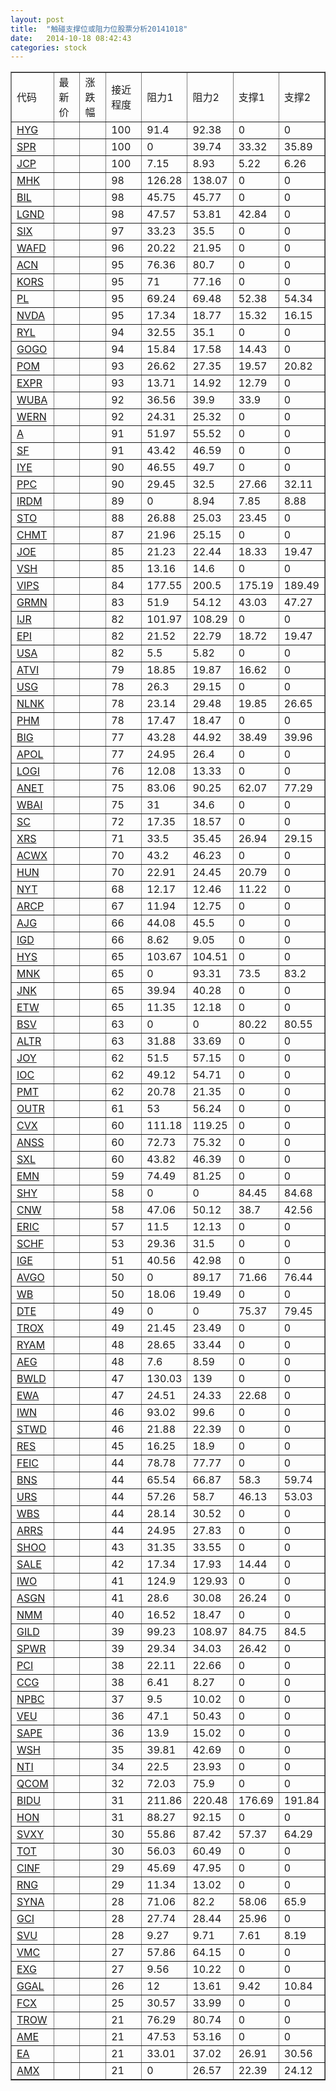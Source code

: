 ```yaml
---
layout: post
title:  "触碰支撑位或阻力位股票分析20141018"
date:   2014-10-18 08:42:43
categories: stock
---
```


<script type="text/javascript">
var stockList = []
stockList.push('gb_hyg');
stockList.push('gb_spr');
stockList.push('gb_jcp');
stockList.push('gb_mhk');
stockList.push('gb_bil');
stockList.push('gb_lgnd');
stockList.push('gb_six');
stockList.push('gb_wafd');
stockList.push('gb_acn');
stockList.push('gb_kors');
stockList.push('gb_pl');
stockList.push('gb_nvda');
stockList.push('gb_ryl');
stockList.push('gb_gogo');
stockList.push('gb_pom');
stockList.push('gb_expr');
stockList.push('gb_wuba');
stockList.push('gb_wern');
stockList.push('gb_a');
stockList.push('gb_sf');
stockList.push('gb_iye');
stockList.push('gb_ppc');
stockList.push('gb_irdm');
stockList.push('gb_sto');
stockList.push('gb_chmt');
stockList.push('gb_joe');
stockList.push('gb_vsh');
stockList.push('gb_vips');
stockList.push('gb_grmn');
stockList.push('gb_ijr');
stockList.push('gb_epi');
stockList.push('gb_usa');
stockList.push('gb_atvi');
stockList.push('gb_usg');
stockList.push('gb_nlnk');
stockList.push('gb_phm');
stockList.push('gb_big');
stockList.push('gb_apol');
stockList.push('gb_logi');
stockList.push('gb_anet');
stockList.push('gb_wbai');
stockList.push('gb_sc');
stockList.push('gb_xrs');
stockList.push('gb_acwx');
stockList.push('gb_hun');
stockList.push('gb_nyt');
stockList.push('gb_arcp');
stockList.push('gb_ajg');
stockList.push('gb_igd');
stockList.push('gb_hys');
stockList.push('gb_mnk');
stockList.push('gb_jnk');
stockList.push('gb_etw');
stockList.push('gb_bsv');
stockList.push('gb_altr');
stockList.push('gb_joy');
stockList.push('gb_ioc');
stockList.push('gb_pmt');
stockList.push('gb_outr');
stockList.push('gb_cvx');
stockList.push('gb_anss');
stockList.push('gb_sxl');
stockList.push('gb_emn');
stockList.push('gb_shy');
stockList.push('gb_cnw');
stockList.push('gb_eric');
stockList.push('gb_schf');
stockList.push('gb_ige');
stockList.push('gb_avgo');
stockList.push('gb_wb');
stockList.push('gb_dte');
stockList.push('gb_trox');
stockList.push('gb_ryam');
stockList.push('gb_aeg');
stockList.push('gb_bwld');
stockList.push('gb_ewa');
stockList.push('gb_iwn');
stockList.push('gb_stwd');
stockList.push('gb_res');
stockList.push('gb_feic');
stockList.push('gb_bns');
stockList.push('gb_urs');
stockList.push('gb_wbs');
stockList.push('gb_arrs');
stockList.push('gb_shoo');
stockList.push('gb_sale');
stockList.push('gb_iwo');
stockList.push('gb_asgn');
stockList.push('gb_nmm');
stockList.push('gb_gild');
stockList.push('gb_spwr');
stockList.push('gb_pci');
stockList.push('gb_ccg');
stockList.push('gb_npbc');
stockList.push('gb_veu');
stockList.push('gb_sape');
stockList.push('gb_wsh');
stockList.push('gb_nti');
stockList.push('gb_qcom');
stockList.push('gb_bidu');
stockList.push('gb_hon');
stockList.push('gb_svxy');
stockList.push('gb_tot');
stockList.push('gb_cinf');
stockList.push('gb_rng');
stockList.push('gb_syna');
stockList.push('gb_gci');
stockList.push('gb_svu');
stockList.push('gb_vmc');
stockList.push('gb_exg');
stockList.push('gb_ggal');
stockList.push('gb_fcx');
stockList.push('gb_trow');
stockList.push('gb_ame');
stockList.push('gb_ea');
stockList.push('gb_amx');
</script>
<table border="1">
 <tr>
 <td>代码</td>
 <td>最新价</td>
 <td>涨跌幅</td>
 <td>接近程度</td>
 <td>阻力1</td>
 <td>阻力2</td>
 <td>支撑1</td>
 <td>支撑2</td>
</tr>
  <tr id="hyg">
  <td><a href="http://stock.finance.sina.com.cn/usstock/quotes/HYG.html" target="_blank">HYG</a></td><td></td><td></td><td>100</td><td>91.4</td><td>92.38</td><td>0</td><td>0</td></tr>
  <tr id="spr">
  <td><a href="http://stock.finance.sina.com.cn/usstock/quotes/SPR.html" target="_blank">SPR</a></td><td></td><td></td><td>100</td><td>0</td><td>39.74</td><td>33.32</td><td>35.89</td></tr>
  <tr id="jcp">
  <td><a href="http://stock.finance.sina.com.cn/usstock/quotes/JCP.html" target="_blank">JCP</a></td><td></td><td></td><td>100</td><td>7.15</td><td>8.93</td><td>5.22</td><td>6.26</td></tr>
  <tr id="mhk">
  <td><a href="http://stock.finance.sina.com.cn/usstock/quotes/MHK.html" target="_blank">MHK</a></td><td></td><td></td><td>98</td><td>126.28</td><td>138.07</td><td>0</td><td>0</td></tr>
  <tr id="bil">
  <td><a href="http://stock.finance.sina.com.cn/usstock/quotes/BIL.html" target="_blank">BIL</a></td><td></td><td></td><td>98</td><td>45.75</td><td>45.77</td><td>0</td><td>0</td></tr>
  <tr id="lgnd">
  <td><a href="http://stock.finance.sina.com.cn/usstock/quotes/LGND.html" target="_blank">LGND</a></td><td></td><td></td><td>98</td><td>47.57</td><td>53.81</td><td>42.84</td><td>0</td></tr>
  <tr id="six">
  <td><a href="http://stock.finance.sina.com.cn/usstock/quotes/SIX.html" target="_blank">SIX</a></td><td></td><td></td><td>97</td><td>33.23</td><td>35.5</td><td>0</td><td>0</td></tr>
  <tr id="wafd">
  <td><a href="http://stock.finance.sina.com.cn/usstock/quotes/WAFD.html" target="_blank">WAFD</a></td><td></td><td></td><td>96</td><td>20.22</td><td>21.95</td><td>0</td><td>0</td></tr>
  <tr id="acn">
  <td><a href="http://stock.finance.sina.com.cn/usstock/quotes/ACN.html" target="_blank">ACN</a></td><td></td><td></td><td>95</td><td>76.36</td><td>80.7</td><td>0</td><td>0</td></tr>
  <tr id="kors">
  <td><a href="http://stock.finance.sina.com.cn/usstock/quotes/KORS.html" target="_blank">KORS</a></td><td></td><td></td><td>95</td><td>71</td><td>77.16</td><td>0</td><td>0</td></tr>
  <tr id="pl">
  <td><a href="http://stock.finance.sina.com.cn/usstock/quotes/PL.html" target="_blank">PL</a></td><td></td><td></td><td>95</td><td>69.24</td><td>69.48</td><td>52.38</td><td>54.34</td></tr>
  <tr id="nvda">
  <td><a href="http://stock.finance.sina.com.cn/usstock/quotes/NVDA.html" target="_blank">NVDA</a></td><td></td><td></td><td>95</td><td>17.34</td><td>18.77</td><td>15.32</td><td>16.15</td></tr>
  <tr id="ryl">
  <td><a href="http://stock.finance.sina.com.cn/usstock/quotes/RYL.html" target="_blank">RYL</a></td><td></td><td></td><td>94</td><td>32.55</td><td>35.1</td><td>0</td><td>0</td></tr>
  <tr id="gogo">
  <td><a href="http://stock.finance.sina.com.cn/usstock/quotes/GOGO.html" target="_blank">GOGO</a></td><td></td><td></td><td>94</td><td>15.84</td><td>17.58</td><td>14.43</td><td>0</td></tr>
  <tr id="pom">
  <td><a href="http://stock.finance.sina.com.cn/usstock/quotes/POM.html" target="_blank">POM</a></td><td></td><td></td><td>93</td><td>26.62</td><td>27.35</td><td>19.57</td><td>20.82</td></tr>
  <tr id="expr">
  <td><a href="http://stock.finance.sina.com.cn/usstock/quotes/EXPR.html" target="_blank">EXPR</a></td><td></td><td></td><td>93</td><td>13.71</td><td>14.92</td><td>12.79</td><td>0</td></tr>
  <tr id="wuba">
  <td><a href="http://stock.finance.sina.com.cn/usstock/quotes/WUBA.html" target="_blank">WUBA</a></td><td></td><td></td><td>92</td><td>36.56</td><td>39.9</td><td>33.9</td><td>0</td></tr>
  <tr id="wern">
  <td><a href="http://stock.finance.sina.com.cn/usstock/quotes/WERN.html" target="_blank">WERN</a></td><td></td><td></td><td>92</td><td>24.31</td><td>25.32</td><td>0</td><td>0</td></tr>
  <tr id="a">
  <td><a href="http://stock.finance.sina.com.cn/usstock/quotes/A.html" target="_blank">A</a></td><td></td><td></td><td>91</td><td>51.97</td><td>55.52</td><td>0</td><td>0</td></tr>
  <tr id="sf">
  <td><a href="http://stock.finance.sina.com.cn/usstock/quotes/SF.html" target="_blank">SF</a></td><td></td><td></td><td>91</td><td>43.42</td><td>46.59</td><td>0</td><td>0</td></tr>
  <tr id="iye">
  <td><a href="http://stock.finance.sina.com.cn/usstock/quotes/IYE.html" target="_blank">IYE</a></td><td></td><td></td><td>90</td><td>46.55</td><td>49.7</td><td>0</td><td>0</td></tr>
  <tr id="ppc">
  <td><a href="http://stock.finance.sina.com.cn/usstock/quotes/PPC.html" target="_blank">PPC</a></td><td></td><td></td><td>90</td><td>29.45</td><td>32.5</td><td>27.66</td><td>32.11</td></tr>
  <tr id="irdm">
  <td><a href="http://stock.finance.sina.com.cn/usstock/quotes/IRDM.html" target="_blank">IRDM</a></td><td></td><td></td><td>89</td><td>0</td><td>8.94</td><td>7.85</td><td>8.88</td></tr>
  <tr id="sto">
  <td><a href="http://stock.finance.sina.com.cn/usstock/quotes/STO.html" target="_blank">STO</a></td><td></td><td></td><td>88</td><td>26.88</td><td>25.03</td><td>23.45</td><td>0</td></tr>
  <tr id="chmt">
  <td><a href="http://stock.finance.sina.com.cn/usstock/quotes/CHMT.html" target="_blank">CHMT</a></td><td></td><td></td><td>87</td><td>21.96</td><td>25.15</td><td>0</td><td>0</td></tr>
  <tr id="joe">
  <td><a href="http://stock.finance.sina.com.cn/usstock/quotes/JOE.html" target="_blank">JOE</a></td><td></td><td></td><td>85</td><td>21.23</td><td>22.44</td><td>18.33</td><td>19.47</td></tr>
  <tr id="vsh">
  <td><a href="http://stock.finance.sina.com.cn/usstock/quotes/VSH.html" target="_blank">VSH</a></td><td></td><td></td><td>85</td><td>13.16</td><td>14.6</td><td>0</td><td>0</td></tr>
  <tr id="vips">
  <td><a href="http://stock.finance.sina.com.cn/usstock/quotes/VIPS.html" target="_blank">VIPS</a></td><td></td><td></td><td>84</td><td>177.55</td><td>200.5</td><td>175.19</td><td>189.49</td></tr>
  <tr id="grmn">
  <td><a href="http://stock.finance.sina.com.cn/usstock/quotes/GRMN.html" target="_blank">GRMN</a></td><td></td><td></td><td>83</td><td>51.9</td><td>54.12</td><td>43.03</td><td>47.27</td></tr>
  <tr id="ijr">
  <td><a href="http://stock.finance.sina.com.cn/usstock/quotes/IJR.html" target="_blank">IJR</a></td><td></td><td></td><td>82</td><td>101.97</td><td>108.29</td><td>0</td><td>0</td></tr>
  <tr id="epi">
  <td><a href="http://stock.finance.sina.com.cn/usstock/quotes/EPI.html" target="_blank">EPI</a></td><td></td><td></td><td>82</td><td>21.52</td><td>22.79</td><td>18.72</td><td>19.47</td></tr>
  <tr id="usa">
  <td><a href="http://stock.finance.sina.com.cn/usstock/quotes/USA.html" target="_blank">USA</a></td><td></td><td></td><td>82</td><td>5.5</td><td>5.82</td><td>0</td><td>0</td></tr>
  <tr id="atvi">
  <td><a href="http://stock.finance.sina.com.cn/usstock/quotes/ATVI.html" target="_blank">ATVI</a></td><td></td><td></td><td>79</td><td>18.85</td><td>19.87</td><td>16.62</td><td>0</td></tr>
  <tr id="usg">
  <td><a href="http://stock.finance.sina.com.cn/usstock/quotes/USG.html" target="_blank">USG</a></td><td></td><td></td><td>78</td><td>26.3</td><td>29.15</td><td>0</td><td>0</td></tr>
  <tr id="nlnk">
  <td><a href="http://stock.finance.sina.com.cn/usstock/quotes/NLNK.html" target="_blank">NLNK</a></td><td></td><td></td><td>78</td><td>23.14</td><td>29.48</td><td>19.85</td><td>26.65</td></tr>
  <tr id="phm">
  <td><a href="http://stock.finance.sina.com.cn/usstock/quotes/PHM.html" target="_blank">PHM</a></td><td></td><td></td><td>78</td><td>17.47</td><td>18.47</td><td>0</td><td>0</td></tr>
  <tr id="big">
  <td><a href="http://stock.finance.sina.com.cn/usstock/quotes/BIG.html" target="_blank">BIG</a></td><td></td><td></td><td>77</td><td>43.28</td><td>44.92</td><td>38.49</td><td>39.96</td></tr>
  <tr id="apol">
  <td><a href="http://stock.finance.sina.com.cn/usstock/quotes/APOL.html" target="_blank">APOL</a></td><td></td><td></td><td>77</td><td>24.95</td><td>26.4</td><td>0</td><td>0</td></tr>
  <tr id="logi">
  <td><a href="http://stock.finance.sina.com.cn/usstock/quotes/LOGI.html" target="_blank">LOGI</a></td><td></td><td></td><td>76</td><td>12.08</td><td>13.33</td><td>0</td><td>0</td></tr>
  <tr id="anet">
  <td><a href="http://stock.finance.sina.com.cn/usstock/quotes/ANET.html" target="_blank">ANET</a></td><td></td><td></td><td>75</td><td>83.06</td><td>90.25</td><td>62.07</td><td>77.29</td></tr>
  <tr id="wbai">
  <td><a href="http://stock.finance.sina.com.cn/usstock/quotes/WBAI.html" target="_blank">WBAI</a></td><td></td><td></td><td>75</td><td>31</td><td>34.6</td><td>0</td><td>0</td></tr>
  <tr id="sc">
  <td><a href="http://stock.finance.sina.com.cn/usstock/quotes/SC.html" target="_blank">SC</a></td><td></td><td></td><td>72</td><td>17.35</td><td>18.57</td><td>0</td><td>0</td></tr>
  <tr id="xrs">
  <td><a href="http://stock.finance.sina.com.cn/usstock/quotes/XRS.html" target="_blank">XRS</a></td><td></td><td></td><td>71</td><td>33.5</td><td>35.45</td><td>26.94</td><td>29.15</td></tr>
  <tr id="acwx">
  <td><a href="http://stock.finance.sina.com.cn/usstock/quotes/ACWX.html" target="_blank">ACWX</a></td><td></td><td></td><td>70</td><td>43.2</td><td>46.23</td><td>0</td><td>0</td></tr>
  <tr id="hun">
  <td><a href="http://stock.finance.sina.com.cn/usstock/quotes/HUN.html" target="_blank">HUN</a></td><td></td><td></td><td>70</td><td>22.91</td><td>24.45</td><td>20.79</td><td>0</td></tr>
  <tr id="nyt">
  <td><a href="http://stock.finance.sina.com.cn/usstock/quotes/NYT.html" target="_blank">NYT</a></td><td></td><td></td><td>68</td><td>12.17</td><td>12.46</td><td>11.22</td><td>0</td></tr>
  <tr id="arcp">
  <td><a href="http://stock.finance.sina.com.cn/usstock/quotes/ARCP.html" target="_blank">ARCP</a></td><td></td><td></td><td>67</td><td>11.94</td><td>12.75</td><td>0</td><td>0</td></tr>
  <tr id="ajg">
  <td><a href="http://stock.finance.sina.com.cn/usstock/quotes/AJG.html" target="_blank">AJG</a></td><td></td><td></td><td>66</td><td>44.08</td><td>45.5</td><td>0</td><td>0</td></tr>
  <tr id="igd">
  <td><a href="http://stock.finance.sina.com.cn/usstock/quotes/IGD.html" target="_blank">IGD</a></td><td></td><td></td><td>66</td><td>8.62</td><td>9.05</td><td>0</td><td>0</td></tr>
  <tr id="hys">
  <td><a href="http://stock.finance.sina.com.cn/usstock/quotes/HYS.html" target="_blank">HYS</a></td><td></td><td></td><td>65</td><td>103.67</td><td>104.51</td><td>0</td><td>0</td></tr>
  <tr id="mnk">
  <td><a href="http://stock.finance.sina.com.cn/usstock/quotes/MNK.html" target="_blank">MNK</a></td><td></td><td></td><td>65</td><td>0</td><td>93.31</td><td>73.5</td><td>83.2</td></tr>
  <tr id="jnk">
  <td><a href="http://stock.finance.sina.com.cn/usstock/quotes/JNK.html" target="_blank">JNK</a></td><td></td><td></td><td>65</td><td>39.94</td><td>40.28</td><td>0</td><td>0</td></tr>
  <tr id="etw">
  <td><a href="http://stock.finance.sina.com.cn/usstock/quotes/ETW.html" target="_blank">ETW</a></td><td></td><td></td><td>65</td><td>11.35</td><td>12.18</td><td>0</td><td>0</td></tr>
  <tr id="bsv">
  <td><a href="http://stock.finance.sina.com.cn/usstock/quotes/BSV.html" target="_blank">BSV</a></td><td></td><td></td><td>63</td><td>0</td><td>0</td><td>80.22</td><td>80.55</td></tr>
  <tr id="altr">
  <td><a href="http://stock.finance.sina.com.cn/usstock/quotes/ALTR.html" target="_blank">ALTR</a></td><td></td><td></td><td>63</td><td>31.88</td><td>33.69</td><td>0</td><td>0</td></tr>
  <tr id="joy">
  <td><a href="http://stock.finance.sina.com.cn/usstock/quotes/JOY.html" target="_blank">JOY</a></td><td></td><td></td><td>62</td><td>51.5</td><td>57.15</td><td>0</td><td>0</td></tr>
  <tr id="ioc">
  <td><a href="http://stock.finance.sina.com.cn/usstock/quotes/IOC.html" target="_blank">IOC</a></td><td></td><td></td><td>62</td><td>49.12</td><td>54.71</td><td>0</td><td>0</td></tr>
  <tr id="pmt">
  <td><a href="http://stock.finance.sina.com.cn/usstock/quotes/PMT.html" target="_blank">PMT</a></td><td></td><td></td><td>62</td><td>20.78</td><td>21.35</td><td>0</td><td>0</td></tr>
  <tr id="outr">
  <td><a href="http://stock.finance.sina.com.cn/usstock/quotes/OUTR.html" target="_blank">OUTR</a></td><td></td><td></td><td>61</td><td>53</td><td>56.24</td><td>0</td><td>0</td></tr>
  <tr id="cvx">
  <td><a href="http://stock.finance.sina.com.cn/usstock/quotes/CVX.html" target="_blank">CVX</a></td><td></td><td></td><td>60</td><td>111.18</td><td>119.25</td><td>0</td><td>0</td></tr>
  <tr id="anss">
  <td><a href="http://stock.finance.sina.com.cn/usstock/quotes/ANSS.html" target="_blank">ANSS</a></td><td></td><td></td><td>60</td><td>72.73</td><td>75.32</td><td>0</td><td>0</td></tr>
  <tr id="sxl">
  <td><a href="http://stock.finance.sina.com.cn/usstock/quotes/SXL.html" target="_blank">SXL</a></td><td></td><td></td><td>60</td><td>43.82</td><td>46.39</td><td>0</td><td>0</td></tr>
  <tr id="emn">
  <td><a href="http://stock.finance.sina.com.cn/usstock/quotes/EMN.html" target="_blank">EMN</a></td><td></td><td></td><td>59</td><td>74.49</td><td>81.25</td><td>0</td><td>0</td></tr>
  <tr id="shy">
  <td><a href="http://stock.finance.sina.com.cn/usstock/quotes/SHY.html" target="_blank">SHY</a></td><td></td><td></td><td>58</td><td>0</td><td>0</td><td>84.45</td><td>84.68</td></tr>
  <tr id="cnw">
  <td><a href="http://stock.finance.sina.com.cn/usstock/quotes/CNW.html" target="_blank">CNW</a></td><td></td><td></td><td>58</td><td>47.06</td><td>50.12</td><td>38.7</td><td>42.56</td></tr>
  <tr id="eric">
  <td><a href="http://stock.finance.sina.com.cn/usstock/quotes/ERIC.html" target="_blank">ERIC</a></td><td></td><td></td><td>57</td><td>11.5</td><td>12.13</td><td>0</td><td>0</td></tr>
  <tr id="schf">
  <td><a href="http://stock.finance.sina.com.cn/usstock/quotes/SCHF.html" target="_blank">SCHF</a></td><td></td><td></td><td>53</td><td>29.36</td><td>31.5</td><td>0</td><td>0</td></tr>
  <tr id="ige">
  <td><a href="http://stock.finance.sina.com.cn/usstock/quotes/IGE.html" target="_blank">IGE</a></td><td></td><td></td><td>51</td><td>40.56</td><td>42.98</td><td>0</td><td>0</td></tr>
  <tr id="avgo">
  <td><a href="http://stock.finance.sina.com.cn/usstock/quotes/AVGO.html" target="_blank">AVGO</a></td><td></td><td></td><td>50</td><td>0</td><td>89.17</td><td>71.66</td><td>76.44</td></tr>
  <tr id="wb">
  <td><a href="http://stock.finance.sina.com.cn/usstock/quotes/WB.html" target="_blank">WB</a></td><td></td><td></td><td>50</td><td>18.06</td><td>19.49</td><td>0</td><td>0</td></tr>
  <tr id="dte">
  <td><a href="http://stock.finance.sina.com.cn/usstock/quotes/DTE.html" target="_blank">DTE</a></td><td></td><td></td><td>49</td><td>0</td><td>0</td><td>75.37</td><td>79.45</td></tr>
  <tr id="trox">
  <td><a href="http://stock.finance.sina.com.cn/usstock/quotes/TROX.html" target="_blank">TROX</a></td><td></td><td></td><td>49</td><td>21.45</td><td>23.49</td><td>0</td><td>0</td></tr>
  <tr id="ryam">
  <td><a href="http://stock.finance.sina.com.cn/usstock/quotes/RYAM.html" target="_blank">RYAM</a></td><td></td><td></td><td>48</td><td>28.65</td><td>33.44</td><td>0</td><td>0</td></tr>
  <tr id="aeg">
  <td><a href="http://stock.finance.sina.com.cn/usstock/quotes/AEG.html" target="_blank">AEG</a></td><td></td><td></td><td>48</td><td>7.6</td><td>8.59</td><td>0</td><td>0</td></tr>
  <tr id="bwld">
  <td><a href="http://stock.finance.sina.com.cn/usstock/quotes/BWLD.html" target="_blank">BWLD</a></td><td></td><td></td><td>47</td><td>130.03</td><td>139</td><td>0</td><td>0</td></tr>
  <tr id="ewa">
  <td><a href="http://stock.finance.sina.com.cn/usstock/quotes/EWA.html" target="_blank">EWA</a></td><td></td><td></td><td>47</td><td>24.51</td><td>24.33</td><td>22.68</td><td>0</td></tr>
  <tr id="iwn">
  <td><a href="http://stock.finance.sina.com.cn/usstock/quotes/IWN.html" target="_blank">IWN</a></td><td></td><td></td><td>46</td><td>93.02</td><td>99.6</td><td>0</td><td>0</td></tr>
  <tr id="stwd">
  <td><a href="http://stock.finance.sina.com.cn/usstock/quotes/STWD.html" target="_blank">STWD</a></td><td></td><td></td><td>46</td><td>21.88</td><td>22.39</td><td>0</td><td>0</td></tr>
  <tr id="res">
  <td><a href="http://stock.finance.sina.com.cn/usstock/quotes/RES.html" target="_blank">RES</a></td><td></td><td></td><td>45</td><td>16.25</td><td>18.9</td><td>0</td><td>0</td></tr>
  <tr id="feic">
  <td><a href="http://stock.finance.sina.com.cn/usstock/quotes/FEIC.html" target="_blank">FEIC</a></td><td></td><td></td><td>44</td><td>78.78</td><td>77.77</td><td>0</td><td>0</td></tr>
  <tr id="bns">
  <td><a href="http://stock.finance.sina.com.cn/usstock/quotes/BNS.html" target="_blank">BNS</a></td><td></td><td></td><td>44</td><td>65.54</td><td>66.87</td><td>58.3</td><td>59.74</td></tr>
  <tr id="urs">
  <td><a href="http://stock.finance.sina.com.cn/usstock/quotes/URS.html" target="_blank">URS</a></td><td></td><td></td><td>44</td><td>57.26</td><td>58.7</td><td>46.13</td><td>53.03</td></tr>
  <tr id="wbs">
  <td><a href="http://stock.finance.sina.com.cn/usstock/quotes/WBS.html" target="_blank">WBS</a></td><td></td><td></td><td>44</td><td>28.14</td><td>30.52</td><td>0</td><td>0</td></tr>
  <tr id="arrs">
  <td><a href="http://stock.finance.sina.com.cn/usstock/quotes/ARRS.html" target="_blank">ARRS</a></td><td></td><td></td><td>44</td><td>24.95</td><td>27.83</td><td>0</td><td>0</td></tr>
  <tr id="shoo">
  <td><a href="http://stock.finance.sina.com.cn/usstock/quotes/SHOO.html" target="_blank">SHOO</a></td><td></td><td></td><td>43</td><td>31.35</td><td>33.55</td><td>0</td><td>0</td></tr>
  <tr id="sale">
  <td><a href="http://stock.finance.sina.com.cn/usstock/quotes/SALE.html" target="_blank">SALE</a></td><td></td><td></td><td>42</td><td>17.34</td><td>17.93</td><td>14.44</td><td>0</td></tr>
  <tr id="iwo">
  <td><a href="http://stock.finance.sina.com.cn/usstock/quotes/IWO.html" target="_blank">IWO</a></td><td></td><td></td><td>41</td><td>124.9</td><td>129.93</td><td>0</td><td>0</td></tr>
  <tr id="asgn">
  <td><a href="http://stock.finance.sina.com.cn/usstock/quotes/ASGN.html" target="_blank">ASGN</a></td><td></td><td></td><td>41</td><td>28.6</td><td>30.08</td><td>26.24</td><td>0</td></tr>
  <tr id="nmm">
  <td><a href="http://stock.finance.sina.com.cn/usstock/quotes/NMM.html" target="_blank">NMM</a></td><td></td><td></td><td>40</td><td>16.52</td><td>18.47</td><td>0</td><td>0</td></tr>
  <tr id="gild">
  <td><a href="http://stock.finance.sina.com.cn/usstock/quotes/GILD.html" target="_blank">GILD</a></td><td></td><td></td><td>39</td><td>99.23</td><td>108.97</td><td>84.75</td><td>84.5</td></tr>
  <tr id="spwr">
  <td><a href="http://stock.finance.sina.com.cn/usstock/quotes/SPWR.html" target="_blank">SPWR</a></td><td></td><td></td><td>39</td><td>29.34</td><td>34.03</td><td>26.42</td><td>0</td></tr>
  <tr id="pci">
  <td><a href="http://stock.finance.sina.com.cn/usstock/quotes/PCI.html" target="_blank">PCI</a></td><td></td><td></td><td>38</td><td>22.11</td><td>22.66</td><td>0</td><td>0</td></tr>
  <tr id="ccg">
  <td><a href="http://stock.finance.sina.com.cn/usstock/quotes/CCG.html" target="_blank">CCG</a></td><td></td><td></td><td>38</td><td>6.41</td><td>8.27</td><td>0</td><td>0</td></tr>
  <tr id="npbc">
  <td><a href="http://stock.finance.sina.com.cn/usstock/quotes/NPBC.html" target="_blank">NPBC</a></td><td></td><td></td><td>37</td><td>9.5</td><td>10.02</td><td>0</td><td>0</td></tr>
  <tr id="veu">
  <td><a href="http://stock.finance.sina.com.cn/usstock/quotes/VEU.html" target="_blank">VEU</a></td><td></td><td></td><td>36</td><td>47.1</td><td>50.43</td><td>0</td><td>0</td></tr>
  <tr id="sape">
  <td><a href="http://stock.finance.sina.com.cn/usstock/quotes/SAPE.html" target="_blank">SAPE</a></td><td></td><td></td><td>36</td><td>13.9</td><td>15.02</td><td>0</td><td>0</td></tr>
  <tr id="wsh">
  <td><a href="http://stock.finance.sina.com.cn/usstock/quotes/WSH.html" target="_blank">WSH</a></td><td></td><td></td><td>35</td><td>39.81</td><td>42.69</td><td>0</td><td>0</td></tr>
  <tr id="nti">
  <td><a href="http://stock.finance.sina.com.cn/usstock/quotes/NTI.html" target="_blank">NTI</a></td><td></td><td></td><td>34</td><td>22.5</td><td>23.93</td><td>0</td><td>0</td></tr>
  <tr id="qcom">
  <td><a href="http://stock.finance.sina.com.cn/usstock/quotes/QCOM.html" target="_blank">QCOM</a></td><td></td><td></td><td>32</td><td>72.03</td><td>75.9</td><td>0</td><td>0</td></tr>
  <tr id="bidu">
  <td><a href="http://stock.finance.sina.com.cn/usstock/quotes/BIDU.html" target="_blank">BIDU</a></td><td></td><td></td><td>31</td><td>211.86</td><td>220.48</td><td>176.69</td><td>191.84</td></tr>
  <tr id="hon">
  <td><a href="http://stock.finance.sina.com.cn/usstock/quotes/HON.html" target="_blank">HON</a></td><td></td><td></td><td>31</td><td>88.27</td><td>92.15</td><td>0</td><td>0</td></tr>
  <tr id="svxy">
  <td><a href="http://stock.finance.sina.com.cn/usstock/quotes/SVXY.html" target="_blank">SVXY</a></td><td></td><td></td><td>30</td><td>55.86</td><td>87.42</td><td>57.37</td><td>64.29</td></tr>
  <tr id="tot">
  <td><a href="http://stock.finance.sina.com.cn/usstock/quotes/TOT.html" target="_blank">TOT</a></td><td></td><td></td><td>30</td><td>56.03</td><td>60.49</td><td>0</td><td>0</td></tr>
  <tr id="cinf">
  <td><a href="http://stock.finance.sina.com.cn/usstock/quotes/CINF.html" target="_blank">CINF</a></td><td></td><td></td><td>29</td><td>45.69</td><td>47.95</td><td>0</td><td>0</td></tr>
  <tr id="rng">
  <td><a href="http://stock.finance.sina.com.cn/usstock/quotes/RNG.html" target="_blank">RNG</a></td><td></td><td></td><td>29</td><td>11.34</td><td>13.02</td><td>0</td><td>0</td></tr>
  <tr id="syna">
  <td><a href="http://stock.finance.sina.com.cn/usstock/quotes/SYNA.html" target="_blank">SYNA</a></td><td></td><td></td><td>28</td><td>71.06</td><td>82.2</td><td>58.06</td><td>65.9</td></tr>
  <tr id="gci">
  <td><a href="http://stock.finance.sina.com.cn/usstock/quotes/GCI.html" target="_blank">GCI</a></td><td></td><td></td><td>28</td><td>27.74</td><td>28.44</td><td>25.96</td><td>0</td></tr>
  <tr id="svu">
  <td><a href="http://stock.finance.sina.com.cn/usstock/quotes/SVU.html" target="_blank">SVU</a></td><td></td><td></td><td>28</td><td>9.27</td><td>9.71</td><td>7.61</td><td>8.19</td></tr>
  <tr id="vmc">
  <td><a href="http://stock.finance.sina.com.cn/usstock/quotes/VMC.html" target="_blank">VMC</a></td><td></td><td></td><td>27</td><td>57.86</td><td>64.15</td><td>0</td><td>0</td></tr>
  <tr id="exg">
  <td><a href="http://stock.finance.sina.com.cn/usstock/quotes/EXG.html" target="_blank">EXG</a></td><td></td><td></td><td>27</td><td>9.56</td><td>10.22</td><td>0</td><td>0</td></tr>
  <tr id="ggal">
  <td><a href="http://stock.finance.sina.com.cn/usstock/quotes/GGAL.html" target="_blank">GGAL</a></td><td></td><td></td><td>26</td><td>12</td><td>13.61</td><td>9.42</td><td>10.84</td></tr>
  <tr id="fcx">
  <td><a href="http://stock.finance.sina.com.cn/usstock/quotes/FCX.html" target="_blank">FCX</a></td><td></td><td></td><td>25</td><td>30.57</td><td>33.99</td><td>0</td><td>0</td></tr>
  <tr id="trow">
  <td><a href="http://stock.finance.sina.com.cn/usstock/quotes/TROW.html" target="_blank">TROW</a></td><td></td><td></td><td>21</td><td>76.29</td><td>80.74</td><td>0</td><td>0</td></tr>
  <tr id="ame">
  <td><a href="http://stock.finance.sina.com.cn/usstock/quotes/AME.html" target="_blank">AME</a></td><td></td><td></td><td>21</td><td>47.53</td><td>53.16</td><td>0</td><td>0</td></tr>
  <tr id="ea">
  <td><a href="http://stock.finance.sina.com.cn/usstock/quotes/EA.html" target="_blank">EA</a></td><td></td><td></td><td>21</td><td>33.01</td><td>37.02</td><td>26.91</td><td>30.56</td></tr>
  <tr id="amx">
  <td><a href="http://stock.finance.sina.com.cn/usstock/quotes/AMX.html" target="_blank">AMX</a></td><td></td><td></td><td>21</td><td>0</td><td>26.57</td><td>22.39</td><td>24.12</td></tr>
</table>
